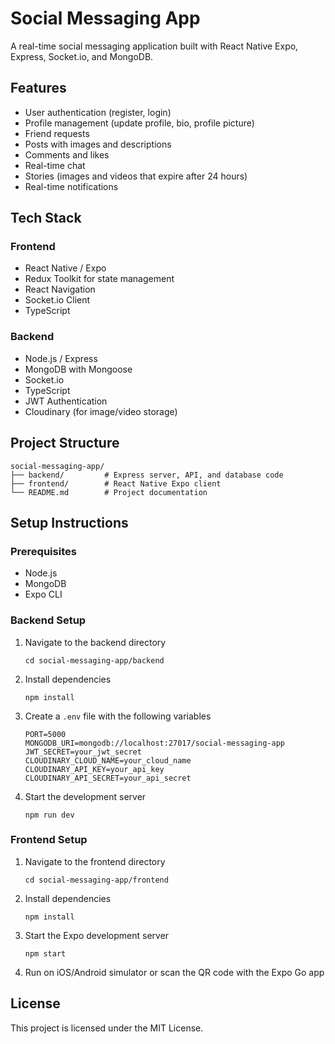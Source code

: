 # Social Messaging App

A real-time social messaging application built with React Native Expo, Express, Socket.io, and MongoDB.

## Features

- User authentication (register, login)
- Profile management (update profile, bio, profile picture)
- Friend requests
- Posts with images and descriptions
- Comments and likes
- Real-time chat
- Stories (images and videos that expire after 24 hours)
- Real-time notifications

## Tech Stack

### Frontend

- React Native / Expo
- Redux Toolkit for state management
- React Navigation
- Socket.io Client
- TypeScript

### Backend

- Node.js / Express
- MongoDB with Mongoose
- Socket.io
- TypeScript
- JWT Authentication
- Cloudinary (for image/video storage)

## Project Structure

```
social-messaging-app/
├── backend/         # Express server, API, and database code
├── frontend/        # React Native Expo client
└── README.md        # Project documentation
```

## Setup Instructions

### Prerequisites

- Node.js
- MongoDB
- Expo CLI

### Backend Setup

1. Navigate to the backend directory
   ```
   cd social-messaging-app/backend
   ```

2. Install dependencies
   ```
   npm install
   ```

3. Create a `.env` file with the following variables
   ```
   PORT=5000
   MONGODB_URI=mongodb://localhost:27017/social-messaging-app
   JWT_SECRET=your_jwt_secret
   CLOUDINARY_CLOUD_NAME=your_cloud_name
   CLOUDINARY_API_KEY=your_api_key
   CLOUDINARY_API_SECRET=your_api_secret
   ```

4. Start the development server
   ```
   npm run dev
   ```

### Frontend Setup

1. Navigate to the frontend directory
   ```
   cd social-messaging-app/frontend
   ```

2. Install dependencies
   ```
   npm install
   ```

3. Start the Expo development server
   ```
   npm start
   ```

4. Run on iOS/Android simulator or scan the QR code with the Expo Go app

## License

This project is licensed under the MIT License. 